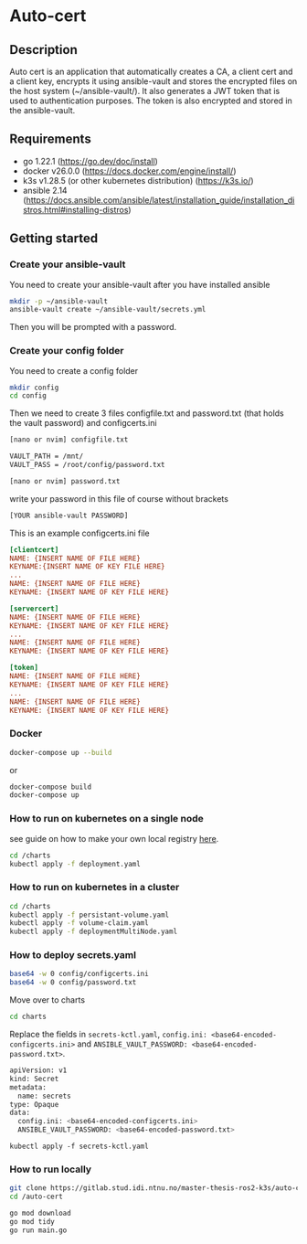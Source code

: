 # Auto-cert

## Description

Auto cert is an application that automatically creates a CA, a client cert and a client key, encrypts it using ansible-vault and stores the encrypted files on the host system (~/ansible-vault/). It also generates a JWT token that is used to authentication purposes. The token is also encrypted and stored in the ansible-vault. 


## Requirements

- go 1.22.1 (https://go.dev/doc/install)
- docker v26.0.0 (https://docs.docker.com/engine/install/)
- k3s v1.28.5 (or other kubernetes distribution) (https://k3s.io/)
- ansible 2.14 (https://docs.ansible.com/ansible/latest/installation_guide/installation_distros.html#installing-distros)

## Getting started

### Create your ansible-vault

You need to create your ansible-vault after you have installed ansible

```bash
mkdir -p ~/ansible-vault
ansible-vault create ~/ansible-vault/secrets.yml
```
Then you will be prompted with a password.

### Create your config folder

You need to create a config folder

```bash
mkdir config
cd config
```

Then we need to create 3 files configfile.txt and password.txt (that holds the vault password) and configcerts.ini

```bash
[nano or nvim] configfile.txt
```

```txt
VAULT_PATH = /mnt/
VAULT_PASS = /root/config/password.txt
```

```bash
[nano or nvim] password.txt
```

write your password in this file of course without brackets

```txt
[YOUR ansible-vault PASSWORD] 
```

This is an example configcerts.ini file

```ini
[clientcert]
NAME: {INSERT NAME OF FILE HERE}
KEYNAME:{INSERT NAME OF KEY FILE HERE}
...
NAME: {INSERT NAME OF FILE HERE}
KEYNAME: {INSERT NAME OF KEY FILE HERE}

[servercert]
NAME: {INSERT NAME OF FILE HERE}
KEYNAME: {INSERT NAME OF KEY FILE HERE}
...
NAME: {INSERT NAME OF FILE HERE}
KEYNAME: {INSERT NAME OF KEY FILE HERE}

[token]
NAME: {INSERT NAME OF FILE HERE}
KEYNAME: {INSERT NAME OF KEY FILE HERE}
...
NAME: {INSERT NAME OF FILE HERE}
KEYNAME: {INSERT NAME OF KEY FILE HERE}
```

### Docker

```bash
docker-compose up --build
```
or

```bash
docker-compose build
docker-compose up
```

### How to run on kubernetes on a single node


see guide on how to make your own local registry [here](/Create%20local%20container%20registry.md).

```bash
cd /charts
kubectl apply -f deployment.yaml
```

### How to run on kubernetes in a cluster

```bash
cd /charts
kubectl apply -f persistant-volume.yaml
kubectl apply -f volume-claim.yaml
kubectl apply -f deploymentMultiNode.yaml
```

### How to deploy secrets.yaml

```bash
base64 -w 0 config/configcerts.ini
base64 -w 0 config/password.txt
```

Move over to charts

```bash
cd charts
```

Replace the fields in ``secrets-kctl.yaml``, ``config.ini: <base64-encoded-configcerts.ini>`` and ``ANSIBLE_VAULT_PASSWORD: <base64-encoded-password.txt>``.

```bash
apiVersion: v1
kind: Secret
metadata:
  name: secrets
type: Opaque
data:
  config.ini: <base64-encoded-configcerts.ini>
  ANSIBLE_VAULT_PASSWORD: <base64-encoded-password.txt>
```

```
kubectl apply -f secrets-kctl.yaml
```

### How to run locally

```bash
git clone https://gitlab.stud.idi.ntnu.no/master-thesis-ros2-k3s/auto-cert.git
cd /auto-cert
```

```bash
go mod download
go mod tidy
go run main.go
```

